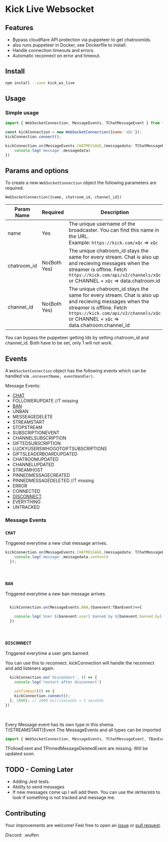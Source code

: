 # Kick Live Websocket

## Features

- Bypass cloudflare API protection via puppeteer to get chatroomids.
- also runs puppeteer in Docker, see Dockerfile to install.
- Handle connection timeouts and errors.
- Automatic reconnect on error and timeout.


## Install

```bash
npm install --save kick_ws_live
```

## Usage

### Simple usage

```javascript
import { WebSocketConnection, MessageEvents, TChatMessageEvent } from "kick_live_ws";

const kickConnection = new WebSocketConnection({name:'xQc'});
kickConnection.connect();

kickConnection.on(MessageEvents.CHATMESSAGE,(messagedata: TChatMessageEvent) => {
    console.log('message',messagedata)
})
```

## Params and options

To create a new `WebSocketConnection` object the following parameters are required.

`WebSocketConnection({name, chatroom_id, channel_id})`


| Param Name | Required | Description |
| ---------- | -------- | ----------- |
| name   | Yes | The unique username of the broadcaster. You can find this name in the URL.<br>Example: `https://kick.com/xQc` => `xQc` |
| chatroom_id | No(Both Yes) |  The unique chatroom_id stays the same for every stream. Chat is also up and recieving messages when the streamer is offline. Fetch `https://kick.com/api/v2/channels/xQc` or CHANNEL + `xQc`  => data.chatroom.id |
| channel_id  | No(Both Yes)| The unique chatroom_id stays the same for every stream. Chat is also up and recieving messages when the streamer is offline. Fetch `https://kick.com/api/v2/channels/xQc` or CHANNEL + `xQc` => data.chatroom.channel_id |

You can bypass the puppeteer getting Ids by setting chatroom_id and channel_id. Both have to be set, only 1 will not work.


## Events

A `WebSocketConnection` object has the following events which can be handled via `.on(eventName, eventHandler)`.

Message Events:
- [CHAT](#CHAT)
- FOLLOWERUPDATE  //T missing
- [BAN](#BAN)
- UNBAN
- MESSEAGEDELETE
- STREAMSTART
- STOPSTREAM
- SUBSCRIPTIONEVENT
- CHANNELSUBSCRIPTION
- GIFTEDSUBSCRIPTION
- LUCKYUSERSWHOGOTGIFTSUBSCRIPTIONS
- GIFTSLEADERBOARDUPDATED
- CHATROOMUPDATED
- CHANNELUPDATED
- STREAMHOST
- PINNEDMESSAGECREATED
- PINNEDMESSAGEDELETED //T missing
- ERROR
- CONNECTED
- [DISCONNECT](#DISCONNECT)
- EVERYTHING
- UNTRACKED

### Message Events

### `CHAT`
Triggered everytime a new chat message arrives.

```javascript
kickConnection.on(MessageEvents.CHATMESSAGE,(messagedata: TChatMessageEvent) => {
    console.log('message',messagedata.content)
  });
```

<br>

### `BAN`
Triggered everytime a new ban message arrives.

```javascript

  kickConnection.on(MessageEvents.BAN,(banevent:TBanEvent)=>{

    console.log(`User ${banevent.user} banned by ${banevent.banned_by}`)
  })
```

<br>

### `DISCONNECT`
Triggered everytime a user gets banned.

You can use this to reconnect. kickConnection will handle the reconnect and add listeners again.

```javascript
  kickConnection.on('disconnect', () => {
    console.log('restart after disconnect')

    setTimeout(() => {
    kickConnection.connect();
  }, 1000); // 1000 milliseconds = 1 seconds
})
```

<br>


Every Message event has its own type in this shema. T{STREAMSTART}Event
The MessageEvents and all types can be imported
```javascript
import { WebSocketConnection, MessageEvents, TChatMessageEvent, TBanEvent } from "kick_live_ws";

```



TFollowEvent and TPinnedMessageDeletedEvent are missing. Will be updated soon.

## TODO - Coming Later

- Adding Jest tests.
- Ability to send messages
- If new messages come up I will add them. You can use the `UNTRACKED` to look if something is not tracked and message me.

## Contributing
Your improvements are welcome! Feel free to open an <a href="https://github.com/allaboutstrategy/kick_live_ws/issues">issue</a> or <a href="https://github.com/allaboutstrategy/kick_live_ws/pulls">pull request</a>.

Discord: .wulfen